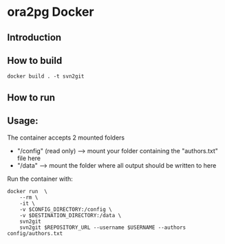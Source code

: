 # ora2pg Docker 

## Introduction


## How to build

```
docker build . -t svn2git

```

## How to run

## Usage:

The container accepts 2 mounted folders

* "/config" (read only) --> mount your folder containing the "authors.txt" file here
* "/data" --> mount the folder where all output should be written to here

Run the container with:

```
docker run  \
    --rm \
    -it \
    -v $CONFIG_DIRECTORY:/config \
    -v $DESTINATION_DIRECTORY:/data \
    svn2git
    svn2git $REPOSITORY_URL --username $USERNAME --authors config/authors.txt
```
